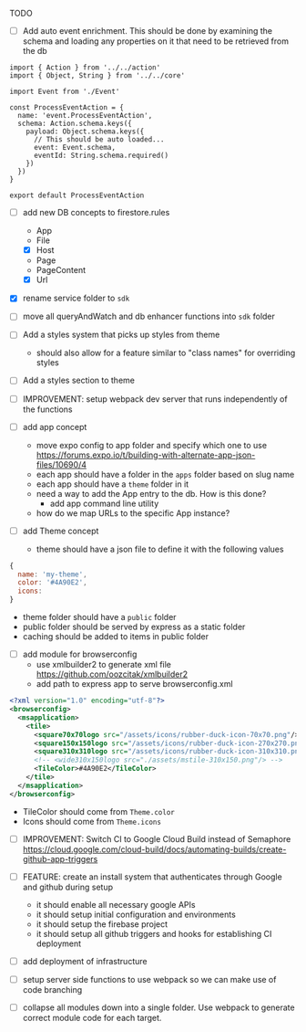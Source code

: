 TODO

- [ ] Add auto event enrichment. This should be done by examining the schema and
  loading any properties on it that need to be retrieved from the db

```
import { Action } from '../../action'
import { Object, String } from '../../core'

import Event from './Event'

const ProcessEventAction = {
  name: 'event.ProcessEventAction',
  schema: Action.schema.keys({
    payload: Object.schema.keys({
      // This should be auto loaded...
      event: Event.schema,
      eventId: String.schema.required()
    })
  })
}

export default ProcessEventAction
```

- [ ] add new DB concepts to firestore.rules
  - App
  - File
  - [x] Host
  - Page
  - PageContent
  - [x] Url
- [x] rename service folder to `sdk`
- [ ] move all queryAndWatch and db enhancer functions into `sdk` folder


- [ ] Add a styles system that picks up styles from theme
  - should also allow for a feature similar to "class names" for overriding styles
- [ ] Add a styles section to theme


- [ ] IMPROVEMENT: setup webpack dev server that runs independently of the functions

- [ ] add app concept  
  - move expo config to app folder and specify which one to use
  https://forums.expo.io/t/building-with-alternate-app-json-files/10690/4
  - each app should have a folder in the `apps` folder based on slug name
  - each app should have a `theme` folder in it
  - need a way to add the App entry to the db. How is this done?
    - add app command line utility
  - how do we map URLs to the specific App instance?

- [ ] add Theme concept
  - theme should have a json file to define it with the following values
```js
{
  name: 'my-theme',
  color: '#4A90E2',
  icons:
}
```
  - theme folder should have a `public` folder
  - public folder should be served by express as a static folder
  - caching should be added to items in public folder




- [ ] add module for browserconfig 
  - use xmlbuilder2 to generate xml file https://github.com/oozcitak/xmlbuilder2
  - add path to express app to serve browserconfig.xml
```xml
<?xml version="1.0" encoding="utf-8"?>
<browserconfig>
  <msapplication>
    <tile>
      <square70x70logo src="/assets/icons/rubber-duck-icon-70x70.png"/>
      <square150x150logo src="/assets/icons/rubber-duck-icon-270x270.png"/>
      <square310x310logo src="/assets/icons/rubber-duck-icon-310x310.png"/>
      <!-- <wide310x150logo src="./assets/mstile-310x150.png"/> -->
      <TileColor>#4A90E2</TileColor>
    </tile>
  </msapplication>
</browserconfig>
```
  - TileColor should come from `Theme.color`
  - Icons should come from `Theme.icons`


- [ ] IMPROVEMENT: Switch CI to Google Cloud Build instead of Semaphore
  https://cloud.google.com/cloud-build/docs/automating-builds/create-github-app-triggers
- [ ] FEATURE: create an install system that authenticates through Google and
  github during setup 
  - it should enable all necessary google APIs
  - it should setup initial configuration and environments
  - it should setup the firebase project
  - it should setup all github triggers and hooks for establishing CI deployment
  
- [ ] add deployment of infrastructure 

- [ ] setup server side functions to use webpack so we can make use of code
  branching


- [ ] collapse all modules down into a single folder. Use webpack to generate
  correct module code for each target.
